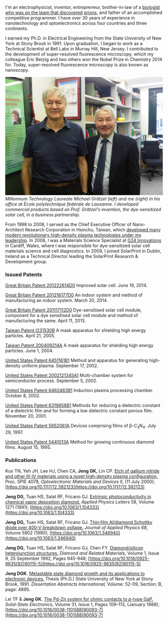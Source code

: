 I'm an electrophysicist, inventor, entrepreneur, brother-in-law of a [biologist](https://cjdfoundation.org/holger-wille-phd-0) [who was on the team that discovered](https://pubmed.ncbi.nlm.nih.gov/7479957/) [prions](https://www.nobelprize.org/prizes/medicine/1997/summary/), and father of an accomplished competitive programmer. I have over 30 years of experience in nanotechnology and optoelectronics across four countries and three continents.

I earned my Ph.D. in Electrical Engineering from the State University of New York at Stony Brook in 1991. Upon graduation, I began to work as a Technical Scientist at Bell Labs in Murray Hill, New Jersey. I contributed to the development of super-resolved fluorescence microscopy, which my colleague Eric Betzig and two others won the Nobel Prize in Chemistry 2014 for. Today, super-resolved fluorescence microscopy is also known as nanoscopy.

![EPFL](EPFL.jpg)
*Millennium Technology Laureate Michael Grätzel (left) and me (right) in his office at École polytechnique fédérale de Lausanne. I developed commercial products based on Prof. Grätzel's invention, the dye-sensitized solar cell, in a business partnership.*

From 1998 to 2008, I served as the Chief Executive Officer of Nano-Architect Research Corporation in Hsinchu, Taiwan, which [developed many modern revolutionary high-density plasma technologies under my leadership](https://www.patentguru.com/assignee/nano-architect-research-corporation). In 2008, I was a Materials Science Specialist at [G24 Innovations](https://gcell.com/) in Cardiff, Wales, where I was responsible for dye-sensitized solar cell materials science and cell diagnostics. In 2009, I joined SolarPrint in Dublin, Ireland as a Technical Director leading the SolarPrint Research & Development group.

### Issued Patents

[Great Britain Patent 201222614D0](https://patents.google.com/patent/WO2014090960A1) Improved solar cell. June 19, 2014.

[Great Britain Patent 201216177D0](https://patents.google.com/patent/WO2014041040A1) An indoor system and method of manufacturing an indoor system. March 20, 2014.

[Great Britain Patent 201117112D0](https://patents.google.com/patent/WO2013050373A1) Dye-sensitised solar cell module, component for a dye sensitised solar cell module and method of manufacturing the same. April 11, 2013.

[Taiwan Patent I231530B](https://www.patentguru.com/TWI231530B) A mask apparatus for shielding high energy particles. April 21, 2005.

[Taiwan Patent 200409214A](https://www.patentguru.com/TW200409214A) A mask apparatus for shielding high energy particles. June 1, 2004.

[United States Patent 6451161B1](https://patents.google.com/patent/US6451161) Method and apparatus for generating high-density uniform plasma. September 17, 2002.

[United States Patent 2002121345A1](https://www.patentguru.com/US2002121345A1) Multi-chamber system for semiconductor process. September 5, 2002.

[United States Patent 6462483B1](https://patents.google.com/patent/US6462483B1) Induction plasma processing chamber. October 8, 2002.

[United States Patent 6319858B1](https://portal.unifiedpatents.com/patents/patent/US-6319858-B1) Methods for reducing a dielectric constant of a dielectric film and for forming a low dielectric constant porous film. November 20, 2001.

[United States Patent 5652061A](https://patents.google.com/patent/US5652061) Devices comprising films of β-C<sub>3</sub>N<sub>4</sub>. July 29, 1997.

[United States Patent 5441013A](https://patents.google.com/patent/US5441013) Method for growing continuous diamond films. August 15, 1995.

### Publications

Kuo TN, Yeh JH, Lee HJ, Chen CA, **Jeng GK,** Lin CP. [Etch of gallium nitride and other III-IV materials using a novel high-density plasma configuration.](https://www.spiedigitallibrary.org/conference-proceedings-of-spie/4078/0000/Etch-of-gallium-nitride-and-other-III-IV-materials-using/10.1117/12.392123.short) Proc. SPIE 4078, *Optoelectronic Materials and Devices II*, (11 July 2000); [https://doi.org/10.1117/12.392123](https://doi.org/10.1117/12.392123)

**Jeng DG,** Tuan HS, Salat RF, Fricano GJ. [Extrinsic photoconductivity in chemical vapor deposition diamond.](https://aip.scitation.org/doi/abs/10.1063/1.104333) *Applied Physics Letters* 58, Volume 1271 (1991); [https://doi.org/10.1063/1.104333](https://doi.org/10.1063/1.104333)

**Jeng DG,** Tuan HS, Salat RF, Fricano GJ. [Thin‐film Al/diamond Schottky diode over 400‐V breakdown voltage.](https://aip.scitation.org/doi/10.1063/1.346940) *Journal of Applied Physics 68*, Volume 5902 (1990); [https://doi.org/10.1063/1.346940](https://doi.org/10.1063/1.346940)

**Jeng DG,** Tuan HS, Salat RF, Fricano GJ, Chen FY. [Diamond/silicon heterojunction structures.](https://www.sciencedirect.com/science/article/abs/pii/0925963592901155) *Diamond and Related Materials*, Volume 1, Issue 9, 25 September 1992, Pages 945-948; [https://doi.org/10.1016/0925-9635(92)90115-5](https://doi.org/10.1016/0925-9635(92)90115-5)
 
**Jeng DGK.** [Metastable state diamond growth and its applications to electronic devices.](https://ui.adsabs.harvard.edu/abs/1991PhDT........35J/abstract) Thesis (Ph.D.) State University of New York at Stony Brook, 1991. *Dissertation Abstracts International,* Volume: 52-09, Section: B, page: 4895.

Lei TF & **Jeng GK.** [The Pd-Zn system for ohmic contacts to *p*-type GaP.](https://www.sciencedirect.com/science/article/abs/pii/0038110188900937) *Solid-State Electronics*, Volume 31, Issue 1, Pages 109–113, (January 1988); [https://doi.org/10.1016/0038-1101(88)90093-7](https://doi.org/10.1016/0038-1101(88)90093-7)
